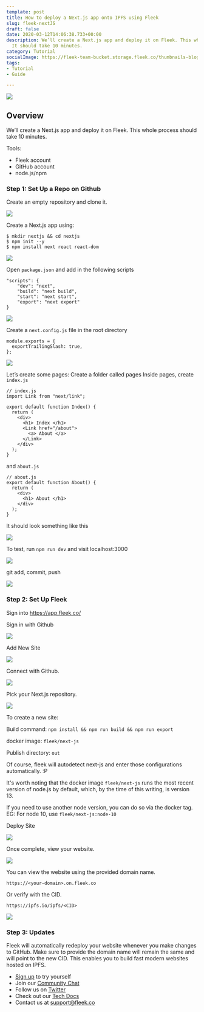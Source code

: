 ```yaml
---
template: post
title: How to deploy a Next.js app onto IPFS using Fleek
slug: fleek-nextJS
draft: false
date: 2020-03-12T14:06:38.733+00:00
description: We’ll create a Next.js app and deploy it on Fleek. This whole process
  It should take 10 minutes.
category: Tutorial
socialImage: https://fleek-team-bucket.storage.fleek.co/thumbnails-blog/Next.png
tags:
- Tutorial
- Guide

---
```

![](https://fleek-team-bucket.storage.fleek.co/thumbnails-blog/Next.png)

## Overview

We’ll create a Next.js app and deploy it on Fleek. This whole process should take 10 minutes.

Tools:

* Fleek account
* GitHub account
* node.js/npm

### Step 1: Set Up a Repo on Github

Create an empty repository and clone it.

![](./media/nextjs/CreateRepo.png)

Create a Next.js app using:

```console
$ mkdir nextjs && cd nextjs
$ npm init --y
$ npm install next react react-dom
```

![](./media/nextjs/CreateNextjsapp.png)

Open `package.json` and add in the following scripts

    "scripts": {
        "dev": "next",
        "build": "next build",
        "start": "next start",
        "export": "next export"  
    }

![](./media/nextjs/Openpackagejson.png)

Create a `next.config.js` file in the root directory

    module.exports = {
      exportTrailingSlash: true,
    };

![](./media/nextjs/createNextConfigJS.png)

Let’s create some pages: Create a folder called pages Inside pages, create `index.js`

    // index.js
    import Link from "next/link";
    
    export default function Index() {
      return (
        <div>
          <h1> Index </h1>
          <Link href="/about">
            <a> About </a>
          </Link>
        </div>
      );
    }

and `about.js`

    // about.js
    export default function About() {
      return (
        <div>
          <h1> About </h1>
        </div>
      );
    }

It should look something like this

![](./media/nextjs/indexJSAboutJS.png)

To test, run `npm run dev` and visit localhost:3000

![](./media/nextjs/localhost3000.png)

git add, commit, push

![](./media/nextjs/gitcommit.png)

### Step 2: Set Up Fleek

Sign into https://app.fleek.co/

Sign in with Github

![](./media/nextjs/signin.png)

Add New Site

![](./media/nextjs/addsite.png)

Connect with Github.

![](./media/nextjs/connectGithub.png)

Pick your Next.js repository.

![](./media/nextjs/picknextjsrepo.png)

To create a new site:

Build command: `npm install && npm run build && npm run export`

docker image: `fleek/next-js`

Publish directory: `out`

Of course, fleek will autodetect next-js and enter those configurations automatically. :P

It's worth noting that the docker image `fleek/next-js` runs the most recent version of node.js by default, which, by the time of this writing, is version 13.

If you need to use another node version, you can do so via the docker tag.
EG: For node 10, use `fleek/next-js:node-10`

Deploy Site

![](./media/nextjs/deploySite.png)

Once complete, view your website.

![](./media/nextjs/viewSite.png)

You can view the website using the provided domain name.

`https://<your-domain>.on.fleek.co`

Or verify with the CID.

`https://ipfs.io/ipfs/<CID>`

![](./media/nextjs/verifyCID.png)

### Step 3: Updates

Fleek will automatically redeploy your website whenever you make changes to GitHub. Make sure to provide the domain name will remain the same and will point to the new CID. This enables you to build fast modern websites hosted on IPFS.

* [Sign up](https://app.fleek.co) to try yourself
* Join our [Community Chat](https://slack.fleek.co/)
* Follow us on [Twitter](https://twitter.com/FleekHQ)
* Check out our [Tech Docs](https://docs.fleek.co/)
* Contact us at support@fleek.co
